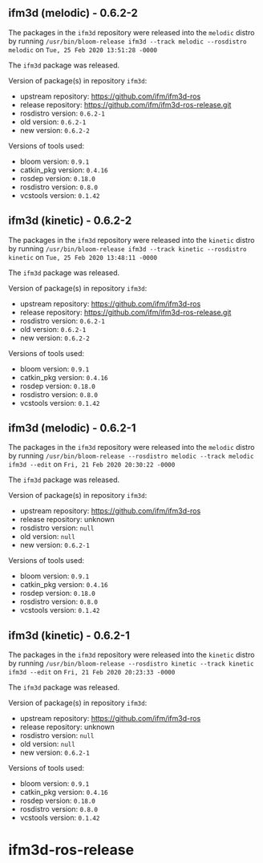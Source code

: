 ## ifm3d (melodic) - 0.6.2-2

The packages in the `ifm3d` repository were released into the `melodic` distro by running `/usr/bin/bloom-release ifm3d --track melodic --rosdistro melodic` on `Tue, 25 Feb 2020 13:51:28 -0000`

The `ifm3d` package was released.

Version of package(s) in repository `ifm3d`:

- upstream repository: https://github.com/ifm/ifm3d-ros
- release repository: https://github.com/ifm/ifm3d-ros-release.git
- rosdistro version: `0.6.2-1`
- old version: `0.6.2-1`
- new version: `0.6.2-2`

Versions of tools used:

- bloom version: `0.9.1`
- catkin_pkg version: `0.4.16`
- rosdep version: `0.18.0`
- rosdistro version: `0.8.0`
- vcstools version: `0.1.42`


## ifm3d (kinetic) - 0.6.2-2

The packages in the `ifm3d` repository were released into the `kinetic` distro by running `/usr/bin/bloom-release ifm3d --track kinetic --rosdistro kinetic` on `Tue, 25 Feb 2020 13:48:11 -0000`

The `ifm3d` package was released.

Version of package(s) in repository `ifm3d`:

- upstream repository: https://github.com/ifm/ifm3d-ros
- release repository: https://github.com/ifm/ifm3d-ros-release.git
- rosdistro version: `0.6.2-1`
- old version: `0.6.2-1`
- new version: `0.6.2-2`

Versions of tools used:

- bloom version: `0.9.1`
- catkin_pkg version: `0.4.16`
- rosdep version: `0.18.0`
- rosdistro version: `0.8.0`
- vcstools version: `0.1.42`


## ifm3d (melodic) - 0.6.2-1

The packages in the `ifm3d` repository were released into the `melodic` distro by running `/usr/bin/bloom-release --rosdistro melodic --track melodic ifm3d --edit` on `Fri, 21 Feb 2020 20:30:22 -0000`

The `ifm3d` package was released.

Version of package(s) in repository `ifm3d`:

- upstream repository: https://github.com/ifm/ifm3d-ros
- release repository: unknown
- rosdistro version: `null`
- old version: `null`
- new version: `0.6.2-1`

Versions of tools used:

- bloom version: `0.9.1`
- catkin_pkg version: `0.4.16`
- rosdep version: `0.18.0`
- rosdistro version: `0.8.0`
- vcstools version: `0.1.42`


## ifm3d (kinetic) - 0.6.2-1

The packages in the `ifm3d` repository were released into the `kinetic` distro by running `/usr/bin/bloom-release --rosdistro kinetic --track kinetic ifm3d --edit` on `Fri, 21 Feb 2020 20:23:33 -0000`

The `ifm3d` package was released.

Version of package(s) in repository `ifm3d`:

- upstream repository: https://github.com/ifm/ifm3d-ros
- release repository: unknown
- rosdistro version: `null`
- old version: `null`
- new version: `0.6.2-1`

Versions of tools used:

- bloom version: `0.9.1`
- catkin_pkg version: `0.4.16`
- rosdep version: `0.18.0`
- rosdistro version: `0.8.0`
- vcstools version: `0.1.42`


# ifm3d-ros-release